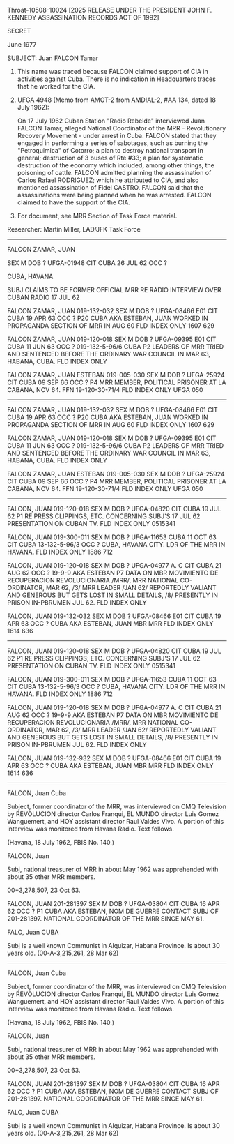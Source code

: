 Throat-10508-10024 [2025 RELEASE UNDER THE PRESIDENT JOHN F. KENNEDY ASSASSINATION RECORDS ACT OF 1992]

SECRET

June 1977

SUBJECT: Juan FALCON Tamar

1.  This name was traced because FALCON claimed support of CIA in activities against Cuba. There is no indication in Headquarters traces that he worked for the CIA.

2.  UFGA 4948 (Memo from AMOT-2 from AMDIAL-2, #AA 134, dated 18 July 1962):

    On 17 July 1962 Cuban Station "Radio Rebelde" interviewed Juan FALCON Tamar, alleged National Coordinator of the MRR - Revolutionary Recovery Movement - under arrest in Cuba. FALCON stated that they engaged in performing a series of sabotages, such as burning the "Petroquimica" of Cotorro; a plan to destroy national transport in general; destruction of 3 buses of Rte #33; a plan for systematic destruction of the economy which included, among other things, the poisoning of cattle. FALCON admitted planning the assassination of Carlos Rafael RODRIGUEZ; which he attributed to CIA, and also mentioned assassination of Fidel CASTRO. FALCON said that the assassinations were being planned when he was arrested. FALCON claimed to have the support of the CIA.

3.  For document, see MRR Section of Task Force material.

Researcher: Martin Miller, LAD/JFK Task Force

---

FALCON ZAMAR, JUAN

SEX M DOB ? UFGA-01948
CIT CUBA 26 JUL 62
OCC ?

CUBA, HAVANA

SUBJ CLAIMS TO BE FORMER OFFICIAL MRR
RE RADIO INTERVIEW OVER CUBAN RADIO 17 JUL 62

FALCON ZAMAR, JUAN 019-132-032
SEX M DOB ? UFGA-08466 E01
CIT CUBA 19 APR 63
OCC ? P20
CUBA
AKA ESTEBAN, JUAN
WORKED IN PROPAGANDA SECTION OF MRR IN AUG 60
FLD INDEX ONLY
1607 629

FALCON ZAMAR, JUAN 019-120-018
SEX M DOB ? UFGA-09395 E01
CIT CUBA 11 JUN 63
OCC ? 019-132-5-96/6
CUBA P2
LEADERS OF MRR TRIED AND SENTENCED BEFORE
THE ORDINARY WAR COUNCIL IN MAR 63,
HABANA, CUBA.
FLD INDEX ONLY

FALCON ZAMAR, JUAN ESTEBAN 019-005-030
SEX M DOB ? UFGA-25924
CIT CUBA 09 SEP 66
OCC ? P4
MRR MEMBER, POLITICAL PRISONER AT LA CABANA, NOV 64.
FFN 19-120-30-71/4
FLD INDEX ONLY
UFGA 050

---

FALCON ZAMAR, JUAN 019-132-032
SEX M DOB ? UFGA-08466 E01
CIT CUBA 19 APR 63
OCC ? P20
CUBA
AKA ESTEBAN, JUAN
WORKED IN PROPAGANDA SECTION OF MRR IN AUG 60
FLD INDEX ONLY
1607 629

FALCON ZAMAR, JUAN 019-120-018
SEX M DOB ? UFGA-09395 E01
CIT CUBA 11 JUN 63
OCC ? 019-132-5-96/6
CUBA P2
LEADERS OF MRR TRIED AND SENTENCED BEFORE
THE ORDINARY WAR COUNCIL IN MAR 63,
HABANA, CUBA.
FLD INDEX ONLY

FALCON ZAMAR, JUAN ESTEBAN 019-005-030
SEX M DOB ? UFGA-25924
CIT CUBA 09 SEP 66
OCC ? P4
MRR MEMBER, POLITICAL PRISONER AT LA CABANA, NOV 64.
FFN 19-120-30-71/4
FLD INDEX ONLY
UFGA 050

---

FALCON, JUAN 019-120-018
SEX M DOB ? UFGA-04820
CIT CUBA 19 JUL 62
P1
RE PRESS CLIPPINGS, ETC. CONCERNING SUBJ'S
17 JUL 62 PRESENTATION ON CUBAN TV.
FLD INDEX ONLY
0515341

FALCON, JUAN 019-300-011
SEX M DOB ? UFGA-11653
CUBA 11 OCT 63
CIT CUBA 13-132-5-96/3
OCC ?
CUBA, HAVANA CITY.
LDR OF THE MRR IN HAVANA.
FLD INDEX ONLY
1886 712

FALCON, JUAN 019-120-018
SEX M DOB ? UFGA-04977 A. C
CIT CUBA 21 AUG 62
OCC ? 19-9-9
AKA ESTEBAN P7
DATA ON MBR MOVIMIENTO DE RECUPERACION
REVOLUCIONARIA /MRR/, MRR NATIONAL CO-
ORDINATOR, MAR 62, /3/ MRR LEADER /JAN 62/
REPORTEDLY VALIANT AND GENEROUS BUT GETS
LOST IN SMALL DETAILS, /8/ PRESENTLY
IN PRISON IN-PBRUMEN JUL 62.
FLD INDEX ONLY

FALCON, JUAN 019-132-032
SEX M DOB ? UFGA-08466 E01
CIT CUBA 19 APR 63
OCC ?
CUBA
AKA ESTEBAN, JUAN
MBR MRR
FLD INDEX ONLY
1614 636

---

FALCON, JUAN 019-120-018
SEX M DOB ? UFGA-04820
CIT CUBA 19 JUL 62
P1
RE PRESS CLIPPINGS; ETC. CONCERNING SUBJ'S
17 JUL 62 PRESENTATION ON CUBAN TV.
FLD INDEX ONLY
0515341

FALCON, JUAN 019-300-011
SEX M DOB ? UFGA-11653
CUBA 11 OCT 63
CIT CUBA 13-132-5-96/3
OCC ?
CUBA, HAVANA CITY.
LDR OF THE MRR IN HAVANA.
FLD INDEX ONLY
1886 712

FALCON, JUAN 019-120-018
SEX M DOB ? UFGA-04977 A. C
CIT CUBA 21 AUG 62
OCC ? 19-9-9
AKA ESTEBAN P7
DATA ON MBR MOVIMIENTO DE RECUPERACION
REVOLUCIONARIA /MRR/, MRR NATIONAL CO-
ORDINATOR, MAR 62, /3/ MRR LEADER /JAN 62/
REPORTEDLY VALIANT AND GENEROUS BUT GETS
LOST IN SMALL DETAILS, /8/ PRESENTLY
IN PRISON IN-PBRUMEN JUL 62.
FLD INDEX ONLY

FALCON, JUAN 019-132-932
SEX M DOB ? UFGA-08466 E01
CIT CUBA 19 APR 63
OCC ?
CUBA
AKA ESTEBAN, JUAN
MBR MRR
FLD INDEX ONLY
1614 636

---

FALCON, Juan Cuba

Subject, former coordinator of the MRR, was interviewed on CMQ Television by REVOLUCION director Carlos Franqui, EL MUNDO director Luis Gomez Wanguemert, and HOY assistant director Raul Valdes Vivo. A portion of this interview was monitored from Havana Radio. Text follows.

(Havana, 18 July 1962, FBIS No. 140.)

FALCON, Juan

Subj, national treasurer of MRR in about May 1962 was apprehended with about 35 other MRR members.

00+3,278,507, 23 Oct 63.

FALCON, JUAN 201-281397
SEX M DOB ? UFGA-03804
CIT CUBA 16 APR 62
OCC ? P1
CUBA
AKA ESTEBAN, NOM DE GUERRE
CONTACT SUBJ OF 201-281397. NATIONAL
COORDINATOR OF THE MRR SINCE MAY 61.

FALO, Juan CUBA

Subj is a well known Communist in Alquizar, Habana Province. Is about 30 years old.
(00-A-3,215,261, 28 Mar 62)

---

FALCON, Juan Cuba

Subject, former coordinator of the MRR, was interviewed on CMQ Television by REVOLUCION director Carlos Franqui, EL MUNDO director Luis Gomez Wanguemert, and HOY assistant director Raul Valdes Vivo. A portion of this interview was monitored from Havana Radio. Text follows.

(Havana, 18 July 1962, FBIS No. 140.)

FALCON, Juan

Subj, national treasurer of MRR in about May 1962 was apprehended with about 35 other MRR members.

00+3,278,507, 23 Oct 63.

FALCON, JUAN 201-281397
SEX M DOB ? UFGA-03804
CIT CUBA 16 APR 62
OCC ? P1
CUBA
AKA ESTEBAN, NOM DE GUERRE
CONTACT SUBJ OF 201-281397. NATIONAL
COORDINATOR OF THE MRR SINCE MAY 61.

FALO, Juan CUBA

Subj is a well known Communist in Alquizar, Habana Province. Is about 30 years old.
(00-A-3,215,261, 28 Mar 62)
